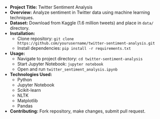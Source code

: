 - **Project Title:** Twitter Sentiment Analysis
- **Overview:** Analyze sentiment in Twitter data using machine learning techniques.
- **Dataset:** Download from Kaggle (1.6 million tweets) and place in `data/` directory.
- **Installation:**
  - Clone repository: `git clone https://github.com/yourusername/twitter-sentiment-analysis.git`
  - Install dependencies: `pip install -r requirements.txt`
- **Usage:**
  - Navigate to project directory: `cd twitter-sentiment-analysis`
  - Start Jupyter Notebook: `jupyter notebook`
  - Open and run `twitter_sentiment_analysis.ipynb`
- **Technologies Used:**
  - Python
  - Jupyter Notebook
  - Scikit-learn
  - NLTK
  - Matplotlib
  - Pandas
- **Contributing:** Fork repository, make changes, submit pull request.
